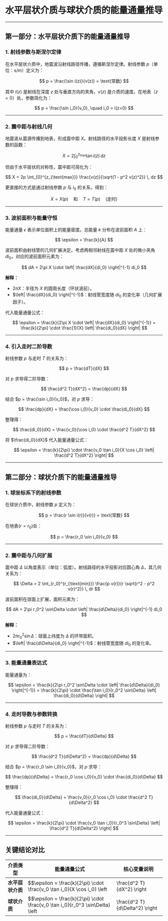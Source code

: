 # **水平层状介质与球状介质的能量通量推导**

---

## **第一部分：水平层状介质下的能量通量推导**

### **1. 射线参数与斯涅尔定律**
在水平层状介质中，地震波沿射线路径传播，遵循斯涅尔定律。射线参数 $p$（单位：s/m）定义为：

$$
p = \frac{\sin i(z)}{v(z)} = \text{常数}
$$

其中 $i(z)$ 是射线在深度 $z$ 处与垂直方向的夹角，$v(z)$ 是介质的速度。在地表（$z=0$）处，参数简化为：

$$
p = \frac{\sin i_0}{v_0}, \quad i_0 = i(z=0)
$$

---

### **2. 震中距与射线几何**
地震波从震源传播到地表，形成震中距 $X$。射线路径的水平投影长度 $X$ 是射线参数的函数：

$$
X = 2 \int_{0}^{z_{\text{max}}} \tan i(z) \, dz
$$

但由于水平层状的对称性，震中距可简化为：

$$
X = 2p \int_{0}^{z_{\text{max}}} \frac{v(z)}{\sqrt{1 - p^2 v(z)^2}} \, dz
$$

更直接的方式是通过射线参数 $p$ 与 $i_0$ 的关系，得到：

$$
X = X(p) \quad \text{和} \quad T = T(p) \quad (\text{走时})
$$

---

### **3. 波前面积与能量守恒**
能量通量 $\epsilon$ 表示单位面积上的能量密度。总能量 $k$ 分布在波前面积 $A$ 上：

$$
\epsilon = \frac{k}{A}
$$

波前面积由射线管的几何扩展决定。考虑两相邻射线在震中距 $X$ 处的微小夹角 $di_0$，对应的波前面积元素为：

$$
dA = 2\pi X \cdot \left| \frac{dX}{di_0} \right|^{-1} di_0
$$

**解释：**
- $2\pi X$：半径为 $X$ 的圆周长度（环状波前）。
- $\left| \frac{dX}{di_0} \right|^{-1}$：射线管宽度随 $di_0$ 的变化率（几何扩展因子）。

代入能量通量公式：

$$
\epsilon = \frac{k}{2\pi X \cdot \left| \frac{dX}{di_0} \right|^{-1}} = \frac{k}{2\pi} \cdot \frac{1}{X} \left| \frac{di_0}{dX} \right|
$$

---

### **4. 引入走时二阶导数**
射线参数 $p$ 与走时 $T$ 的关系为：

$$
p = \frac{dT}{dX}
$$

对 $p$ 求导得二阶导数：

$$
\frac{d^2 T}{dX^2} = \frac{dp}{dX}
$$

结合 $p = \frac{\sin i_0}{v_0}$，对 $p$ 求导：

$$
\frac{dp}{dX} = \frac{\cos i_0}{v_0} \cdot \frac{di_0}{dX}
$$

整理得：

$$
\frac{di_0}{dX} = \frac{v_0}{\cos i_0} \cdot \frac{d^2 T}{dX^2}
$$

将 $\frac{di_0}{dX}$ 代入能量通量公式：

$$
\epsilon = \frac{k}{2\pi} \cdot \frac{v_0 \tan i_0}{X \cos i_0} \left| \frac{d^2 T}{dX^2} \right|
$$

---

## **第二部分：球状介质下的能量通量推导**

### **1. 球坐标系下的射线参数**
在球状介质中，射线参数 $p$ 定义为：

$$
p = \frac{r \sin i(r)}{v(r)} = \text{常数}
$$

在地表($r = r_0$)处：

$$
p = \frac{r_0 \sin i_0}{v_0}
$$

---

### **2. 震中距与几何扩展**
震中距 $\Delta$ 以角度表示（单位：弧度）。射线路径的水平投影对应圆心角 $\Delta$，其几何关系为：

$$
\Delta = 2 \int_{r_0}^{r_{\text{min}}} \frac{p v(r)}{r \sqrt{r^2 - p^2 v(r)^2}} \, dr
$$

波前面积在球面上扩展，面积元素为：

$$
dA = 2\pi r_0^2 \sin\Delta \cdot \left| \frac{d\Delta}{di_0} \right|^{-1} di_0
$$

**解释：**
- $2\pi r_0^2 \sin\Delta$：球面上纬度为 $\Delta$ 的环带面积。
- $\left| \frac{d\Delta}{di_0} \right|^{-1}$：射线管宽度随 $di_0$ 的变化率。

---

### **3. 能量通量表达式**
能量通量为：

$$
\epsilon = \frac{k}{2\pi r_0^2 \sin\Delta \cdot \left| \frac{d\Delta}{di_0} \right|^{-1}} = \frac{k}{2\pi} \cdot \frac{\tan i_0}{r_0^2 \sin\Delta} \left| \frac{di_0}{d\Delta} \right|
$$

---

### **4. 走时导数与参数转换**
射线参数 $p$ 与走时 $T$ 的关系为：

$$
p = \frac{dT}{d\Delta}
$$

对 $p$ 求导得二阶导数：

$$
\frac{d^2 T}{d\Delta^2} = \frac{dp}{d\Delta}
$$

结合 $p = \frac{r_0 \sin i_0}{v_0}$，对 $p$ 求导：

$$
\frac{dp}{d\Delta} = \frac{r_0 \cos i_0}{v_0} \cdot \frac{di_0}{d\Delta}
$$

整理得：

$$
\frac{di_0}{d\Delta} = \frac{v_0}{r_0 \cos i_0} \cdot \frac{d^2 T}{d\Delta^2}
$$

代入能量通量公式：

$$
\epsilon = \frac{k}{2\pi} \cdot \frac{v_0 \tan i_0}{r_0^3 \sin\Delta} \left| \frac{d^2 T}{d\Delta^2} \right|
$$

---

## **关键结论对比**

| 介质类型       | 能量通量公式                                                                  | 核心变量说明                           |
|----------------|----------------------------------------------------------------------------|---------------------------------------|
| **水平层状介质** | $$\epsilon = \frac{k}{2\pi} \cdot \frac{v_0 \tan i_0}{X \cos i_0} \left| \frac{d^2 T}{dX^2} \right|$$ | $X$：线震中距，$T$：走时          |
| **球状介质**    | $$\epsilon = \frac{k}{2\pi} \cdot \frac{v_0 \tan i_0}{r_0^3 \sin\Delta} \left| \frac{d^2 T}{d\Delta^2} \right|$$ | $\Delta$：角震中距，$r_0$：地球半径 |
